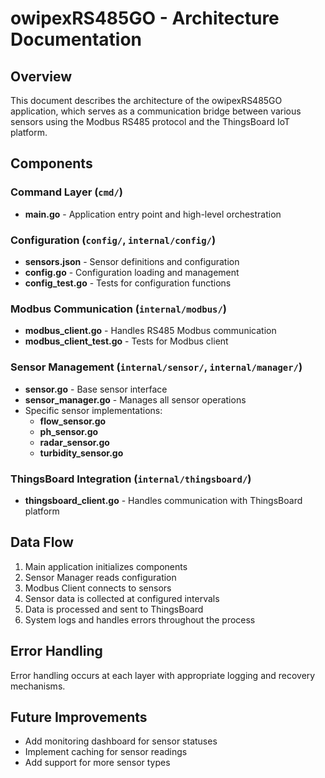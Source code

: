 # owipexRS485GO - Architecture Documentation

## Overview
This document describes the architecture of the owipexRS485GO application, which serves as a communication bridge between various sensors using the Modbus RS485 protocol and the ThingsBoard IoT platform.

## Components

### Command Layer (`cmd/`)
- **main.go** - Application entry point and high-level orchestration

### Configuration (`config/`, `internal/config/`)
- **sensors.json** - Sensor definitions and configuration
- **config.go** - Configuration loading and management
- **config_test.go** - Tests for configuration functions

### Modbus Communication (`internal/modbus/`)
- **modbus_client.go** - Handles RS485 Modbus communication
- **modbus_client_test.go** - Tests for Modbus client

### Sensor Management (`internal/sensor/`, `internal/manager/`)
- **sensor.go** - Base sensor interface
- **sensor_manager.go** - Manages all sensor operations
- Specific sensor implementations:
  - **flow_sensor.go**
  - **ph_sensor.go**
  - **radar_sensor.go**
  - **turbidity_sensor.go**

### ThingsBoard Integration (`internal/thingsboard/`)
- **thingsboard_client.go** - Handles communication with ThingsBoard platform

## Data Flow
1. Main application initializes components
2. Sensor Manager reads configuration
3. Modbus Client connects to sensors
4. Sensor data is collected at configured intervals
5. Data is processed and sent to ThingsBoard
6. System logs and handles errors throughout the process

## Error Handling
Error handling occurs at each layer with appropriate logging and recovery mechanisms.

## Future Improvements
- Add monitoring dashboard for sensor statuses
- Implement caching for sensor readings
- Add support for more sensor types 